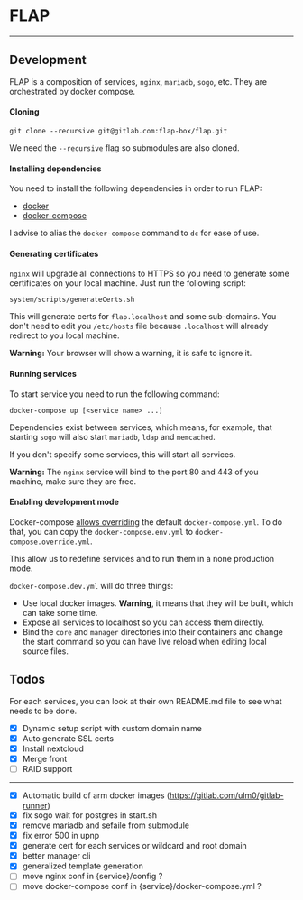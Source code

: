 # FLAP

---

## Development

FLAP is a composition of services, `nginx`, `mariadb`, `sogo`, etc. They are orchestrated by docker compose.

#### Cloning

`git clone --recursive git@gitlab.com:flap-box/flap.git`

We need the `--recursive` flag so submodules are also cloned.

#### Installing dependencies

You need to install the following dependencies in order to run FLAP:

-   [docker](https://docs.docker.com/install)
-   [docker-compose](https://docs.docker.com/compose/install)

I advise to alias the `docker-compose` command to `dc` for ease of use.

#### Generating certificates

`nginx` will upgrade all connections to HTTPS so you need to generate some certificates on your local machine. Just run the following script:

`system/scripts/generateCerts.sh`

This will generate certs for `flap.localhost` and some sub-domains. You don't need to edit you `/etc/hosts` file because `.localhost` will already redirect to you local machine.

**Warning:** Your browser will show a warning, it is safe to ignore it.

#### Running services

To start service you need to run the following command:

`docker-compose up [<service name> ...]`

Dependencies exist between services, which means, for example, that starting `sogo` will also start `mariadb`, `ldap` and `memcached`.

If you don't specify some services, this will start all services.

**Warning:** The `nginx` service will bind to the port 80 and 443 of you machine, make sure they are free.

#### Enabling development mode

Docker-compose [allows overriding](https://docs.docker.com/compose/extends/) the default `docker-compose.yml`. To do that, you can copy the `docker-compose.env.yml` to `docker-compose.override.yml`.

This allow us to redefine services and to run them in a none production mode.

`docker-compose.dev.yml` will do three things:

-   Use local docker images. **Warning**, it means that they will be built, which can take some time.
-   Expose all services to localhost so you can access them directly.
-   Bind the `core` and `manager` directories into their containers and change the start command so you can have live reload when editing local source files.

## Todos

For each services, you can look at their own README.md file to see what needs to be done.

-   [x] Dynamic setup script with custom domain name
-   [x] Auto generate SSL certs
-   [x] Install nextcloud
-   [x] Merge front
-   [ ] RAID support

---

-   [x] Automatic build of arm docker images (https://gitlab.com/ulm0/gitlab-runner)
-   [x] fix sogo wait for postgres in start.sh
-   [x] remove mariadb and sefaile from submodule
-   [x] fix error 500 in upnp
-   [x] generate cert for each services or wildcard and root domain
-   [x] better manager cli
-   [x] generalized template generation
-   [ ] move nginx conf in {service}/config ?
-   [ ] move docker-compose conf in {service}/docker-compose.yml ?
